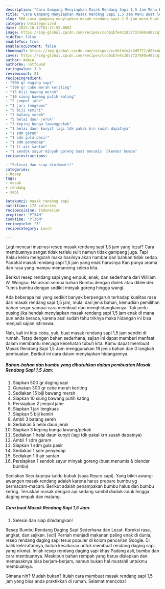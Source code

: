 ```yaml
---
description: "Cara Gampang Menyiapkan Masak Rendang Sapi 1,5 Jam Menu Buat lebaran"
title: "Cara Gampang Menyiapkan Masak Rendang Sapi 1,5 Jam Menu Buat lebaran"
slug: 506-cara-gampang-menyiapkan-masak-rendang-sapi-1-5-jam-menu-buat-lebaran
category: Uncategorized
date: 2022-10-17T01:37:55.090Z
image: https://img-global.cpcdn.com/recipes/ccdb1bfe4c2d5772/680x482cq70/masak-rendang-sapi-15-jam-foto-resep-utama.jpg
hideToc: false
enableToc: true
enableTocContent: false
thumbnail: https://img-global.cpcdn.com/recipes/ccdb1bfe4c2d5772/680x482cq70/masak-rendang-sapi-15-jam-foto-resep-utama.jpg
cover: https://img-global.cpcdn.com/recipes/ccdb1bfe4c2d5772/680x482cq70/masak-rendang-sapi-15-jam-foto-resep-utama.jpg
author: Admin
authorAv: notfound
ratingvalue: 3.9
reviewcount: 21
recipeingredient:
- "500 gr daging sapi"
- "300 gr cabe merah keriting"
- "15 biji bawang merah"
- "10 siung bawang putih kating"
- "2 jempol jahe"
- "1 jari lengkuas"
- "5 biji kemiri"
- "3 batang sereh"
- "5 helai daun jeruk"
- "3 keping bunga lawangpekak"
- "1 helai daun kunyit lagi tdk pakai krn susah dapatnya"
- "1 sdm garam"
- "1 sdm gula pasir"
- "1 sdm penyedap"
- "1 lt air santan"
- "1 sendok sayur minyak goreng buat menumis  blender bumbu"
recipeinstructions:

- "Selesai dan siap dinikmati!"
categories:
- Resep
tags:
- masak
- rendang
- sapi

katakunci: masak rendang sapi 
nutrition: 172 calories
recipecuisine: Indonesian
preptime: "PT34M"
cooktime: "PT36M"
recipeyield: "3"
recipecategory: Lunch

---
```



Lagi mencari inspirasi resep masak rendang sapi 1,5 jam yang lezat? Cara membuatnya sangat tidak terlalu sulit namun tidak gampang juga. Tapi Kalau keliru mengolah maka hasilnya akan hambar dan bahkan tidak sedap. Padahal masak rendang sapi 1,5 jam yang enak harusnya Kan punya aroma dan rasa yang mampu memancing selera kita.


Berikut resep rendang sapi yang empuk, enak, dan sederhana dari William W. Wongso: Haluskan semua bahan Bumbu dengan diulek atau diblender. Tumis bumbu dengan sedikit minyak goreng hingga wangi.

Ada beberapa hal yang sedikit banyak berpengaruh terhadap kualitas rasa dari masak rendang sapi 1,5 jam, mulai dari jenis bahan, kemudian pemilihan bahan segar sampai cara membuat dan menghidangkannya. Tak perlu pusing jika hendak menyiapkan masak rendang sapi 1,5 jam enak di mana pun anda berada, karena asal sudah tahu triknya maka hidangan ini bisa menjadi sajian istimewa.


Nah, kali ini kita coba, yuk, buat masak rendang sapi 1,5 jam sendiri di rumah. Tetap dengan bahan sederhana, sajian ini dapat memberi manfaat dalam membantu menjaga kesehatan tubuh kita. Kamu dapat membuat Masak Rendang Sapi 1,5 Jam menggunakan 16 jenis bahan dan 0 langkah pembuatan. Berikut ini cara dalam menyiapkan hidangannya.

<!--inarticleads1-->

##### Bahan-bahan dan bumbu yang dibutuhkan dalam pembuatan Masak Rendang Sapi 1,5 Jam:

1. Siapkan 500 gr daging sapi
1. Gunakan 300 gr cabe merah keriting
1. Sediakan 15 biji bawang merah
1. Siapkan 10 siung bawang putih kating
1. Persiapkan 2 jempol jahe
1. Siapkan 1 jari lengkuas
1. Siapkan 5 biji kemiri
1. Ambil 3 batang sereh
1. Sediakan 5 helai daun jeruk
1. Siapkan 3 keping bunga lawang/pekak
1. Sediakan 1 helai daun kunyit (lagi tdk pakai krn susah dapatnya)
1. Ambil 1 sdm garam
1. Siapkan 1 sdm gula pasir
1. Sediakan 1 sdm penyedap
1. Sediakan 1 lt air santan
1. Persiapkan 1 sendok sayur minyak goreng (buat menumis &amp; blender bumbu)


Sediakan Secukupnya kaldu bubuk (saya Royco sapi). Yang bikin awang-awangen masak rendang adalah karena harus prepare bumbu yg bermacam-macam. Berikut adalah penampakan bumbu halus dan bumbu kering. Teruskan masak dengan api sedang sambil diaduk-aduk hingga daging empuk dan matang. 

<!--inarticleads2-->

##### Cara buat Masak Rendang Sapi 1,5 Jam:


1. Selesai dan siap dihidangkan!

Resep Bumbu Rendang Daging Sapi Sederhana dan Lezat. Koreksi rasa, angkat, dan sajikan. [edl] Pernah menjadi makanan paling enak di dunia, resep rendang daging sapi terus populer di kolom pencarian Google. Di balik kelezatannya, butuh kesabaran untuk membuat rendang daging sapi yang nikmat. Inilah resep rendang daging sapi khas Padang asli, bumbu dan cara membuatnya. Meskipun bahan rempah yang harus disiapkan dan memasaknya bisa berjam-berjam, namun bukan hal mustahil untukmu membuatnya. 

Gimana nih? Mudah bukan? Itulah cara membuat masak rendang sapi 1,5 jam yang bisa anda praktikkan di rumah. Selamat mencoba!
